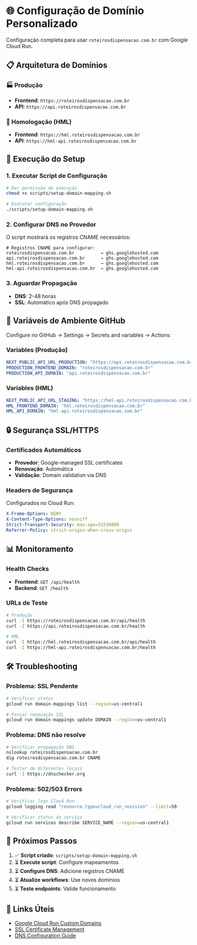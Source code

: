 # 🌐 Configuração de Domínio Personalizado

Configuração completa para usar `roteirosdispensacao.com.br` com Google Cloud Run.

## 📋 Arquitetura de Domínios

### 🏭 Produção
- **Frontend**: `https://roteirosdispensacao.com.br`
- **API**: `https://api.roteirosdispensacao.com.br`

### 🧪 Homologação (HML)
- **Frontend**: `https://hml.roteirosdispensacao.com.br`
- **API**: `https://hml-api.roteirosdispensacao.com.br`

## 🚀 Execução do Setup

### 1. Executar Script de Configuração
```bash
# Dar permissão de execução
chmod +x scripts/setup-domain-mapping.sh

# Executar configuração
./scripts/setup-domain-mapping.sh
```

### 2. Configurar DNS no Provedor
O script mostrará os registros CNAME necessários:

```dns
# Registros CNAME para configurar:
roteirosdispensacao.com.br          → ghs.googlehosted.com
api.roteirosdispensacao.com.br      → ghs.googlehosted.com
hml.roteirosdispensacao.com.br      → ghs.googlehosted.com
hml-api.roteirosdispensacao.com.br  → ghs.googlehosted.com
```

### 3. Aguardar Propagação
- **DNS**: 2-48 horas
- **SSL**: Automático após DNS propagado

## 🔧 Variáveis de Ambiente GitHub

Configure no GitHub → Settings → Secrets and variables → Actions:

### Variables (Produção)
```yaml
NEXT_PUBLIC_API_URL_PRODUCTION: "https://api.roteirosdispensacao.com.br"
PRODUCTION_FRONTEND_DOMAIN: "roteirosdispensacao.com.br"
PRODUCTION_API_DOMAIN: "api.roteirosdispensacao.com.br"
```

### Variables (HML)
```yaml
NEXT_PUBLIC_API_URL_STAGING: "https://hml-api.roteirosdispensacao.com.br"
HML_FRONTEND_DOMAIN: "hml.roteirosdispensacao.com.br"
HML_API_DOMAIN: "hml-api.roteirosdispensacao.com.br"
```

## 🔒 Segurança SSL/HTTPS

### Certificados Automáticos
- **Provedor**: Google-managed SSL certificates
- **Renovação**: Automática
- **Validação**: Domain validation via DNS

### Headers de Segurança
Configurados no Cloud Run:
```yaml
X-Frame-Options: DENY
X-Content-Type-Options: nosniff
Strict-Transport-Security: max-age=31536000
Referrer-Policy: strict-origin-when-cross-origin
```

## 📊 Monitoramento

### Health Checks
- **Frontend**: `GET /api/health`
- **Backend**: `GET /health`

### URLs de Teste
```bash
# Produção
curl -I https://roteirosdispensacao.com.br/api/health
curl -I https://api.roteirosdispensacao.com.br/health

# HML
curl -I https://hml.roteirosdispensacao.com.br/api/health
curl -I https://hml-api.roteirosdispensacao.com.br/health
```

## 🛠️ Troubleshooting

### Problema: SSL Pendente
```bash
# Verificar status
gcloud run domain-mappings list --region=us-central1

# Forçar renovação SSL
gcloud run domain-mappings update DOMAIN --region=us-central1
```

### Problema: DNS não resolve
```bash
# Verificar propagação DNS
nslookup roteirosdispensacao.com.br
dig roteirosdispensacao.com.br CNAME

# Testar de diferentes locais
curl -I https://dnschecker.org
```

### Problema: 502/503 Errors
```bash
# Verificar logs Cloud Run
gcloud logging read "resource.type=cloud_run_revision" --limit=50

# Verificar status do serviço
gcloud run services describe SERVICE_NAME --region=us-central1
```

## 📝 Próximos Passos

1. ✅ **Script criado**: `scripts/setup-domain-mapping.sh`
2. ⏳ **Execute script**: Configure mapeamentos
3. ⏳ **Configure DNS**: Adicione registros CNAME
4. ⏳ **Atualize workflows**: Use novos domínios
5. ⏳ **Teste endpoints**: Valide funcionamento

## 🔗 Links Úteis

- [Google Cloud Run Custom Domains](https://cloud.google.com/run/docs/mapping-custom-domains)
- [SSL Certificate Management](https://cloud.google.com/run/docs/using-custom-domains#ssl)
- [DNS Configuration Guide](https://cloud.google.com/dns/docs/overview)